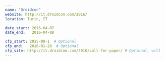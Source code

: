 ```yaml
---
name: "Droidcon"
website: http://it.droidcon.com/2016/
location: Turin, IT

date_start: 2016-04-07
date_end:   2016-04-08

cfp_start: 2015-09-1  # Optional
cfp_end:   2016-01-20  # Optional
cfp_site: http://it.droidcon.com/2016/call-for-paper/ # Optional, will default to website
---
```

